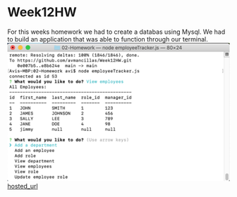 # Week12HW
For this weeks homework we had to create a databas using Mysql. We had to build an application that was able to function through our terminal.
![screenshot 1](Assets/Screenshot1.png)
[hosted_url](https://github.com/avmancillas/Week12HW)